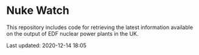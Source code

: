 # Nuke Watch

This repository includes code for retrieving the latest information available on the output of EDF nuclear power plants in the UK.

Last updated: 2020-12-14 18:05